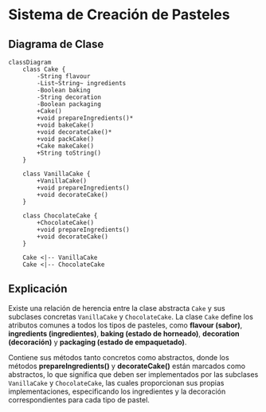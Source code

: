 # Sistema de Creación de Pasteles

## Diagrama de Clase

```mermaid
classDiagram
    class Cake {
        -String flavour
        -List~String~ ingredients
        -Boolean baking
        -String decoration
        -Boolean packaging
        +Cake()
        +void prepareIngredients()*
        +void bakeCake()
        +void decorateCake()*
        +void packCake()
        +Cake makeCake()
        +String toString()
    }

    class VanillaCake {
        +VanillaCake()
        +void prepareIngredients()
        +void decorateCake()
    }

    class ChocolateCake {
        +ChocolateCake()
        +void prepareIngredients()
        +void decorateCake()
    }

    Cake <|-- VanillaCake
    Cake <|-- ChocolateCake
```

## Explicación

Existe una relación de herencia entre la clase abstracta `Cake` y sus subclases concretas `VanillaCake` y `ChocolateCake`. La clase `Cake` define los atributos comunes a todos los tipos de pasteles, como **flavour (sabor)**, **ingredients (ingredientes)**, **baking (estado de horneado)**, **decoration (decoración)** y **packaging (estado de empaquetado)**.

Contiene sus métodos tanto concretos como abstractos, donde los métodos **prepareIngredients()** y **decorateCake()** están marcados como abstractos, lo que significa que deben ser implementados por las subclases `VanillaCake` y `ChocolateCake`, las cuales proporcionan sus propias implementaciones, especificando los ingredientes y la decoración correspondientes para cada tipo de pastel.

